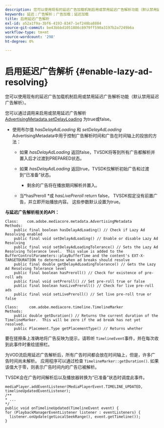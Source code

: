 ```yaml
---
description: 您可以使用现有的延迟广告加载机制启用或禁用延迟广告解析功能（默认禁用延迟广告解析）。
keywords: 延迟；广告解析；广告加载；延迟加载
title: 启用延迟广告解析
exl-id: a52a1f9a-3bf6-4193-8347-1ef248ba8884
source-git-commit: be43bbbd1051886c8979ff590a3197b2a7249b6a
workflow-type: tm+mt
source-wordcount: '298'
ht-degree: 0%

---
```


# 启用延迟广告解析 {#enable-lazy-ad-resolving}

您可以使用现有的延迟广告加载机制启用或禁用延迟广告解析功能（默认禁用延迟广告解析）。

您可以通过调用来启用或禁用延迟广告解析 [AdvertisingMetadata.setDelayLoading](https://help.adobe.com/en_US/primetime/api/psdk/javadoc_2.4/com/adobe/mediacore/metadata/AdvertisingMetadata.html#setDelayAdLoading-boolean-) 为true或false。

* 使用布尔值 *hasDelayAdLoading* 和 *setDelayAdLoading* AdvertisingMetadata中用于控制广告解析时间和广告在时间轴上的投放的方法：

   * 如果 *hasDelayAdLoading* 返回false，TVSDK将等到所有广告都解析并置入后才过渡到PREPARED状态。
   * 如果 *hasDelayAdLoading* 返回true，TVSDK仅解析初始广告和过渡到“已准备”状态。

      * 剩余的广告将在播放期间解析并置入。
   * 当*hasPreroll *或 *hasLivePreroll* return false， TVSDK假定没有前置广告，并立即开始播放内容。 这些参数默认设置为true。


**与延迟广告解析相关的API：**

```
Class:    com.adobe.mediacore.metadata.AdvertisingMetadata 
Methods: 
    public final boolean hasDelayAdLoading() // Check if Lazy Ad Resolving enabled 
    public final void setDelayAdLoading() // Enable or disable Lazy Ad Resolving 
    public final void setDelayAdLoadingTolerance() // Sets the Lazy Ad Resolving Tolerance level.  This value is added to the BufferControlParameters::playBufferTime and the content's EXT-X-TARGETDURATION to determine when ad breaks should resolve 
    public final double getDelayAdLoadingTolerance() // Gets the Lazy Ad Resolving Tolerance level 
    public final boolean hasPreroll() // Check for existence of pre-roll ads 
    public final void setPreroll() // Set pre-roll true or false 
    public final boolean hasLivePreroll() // Check for live pre-roll ads 
    public final void setLivePreroll() // Set live pre-roll true or false

Class:     com.adobe.mediacore.timeline.TimelineMarker 
Methods: 
    public double getDuration() // Returns the current duration of the TimelineMarker.  This will be zero if the ad break has not yet resolved. 
    public Placement.Type getPlacementType() // Returns whether
```

要在搓擦条上准确地将广告反映为提示，请聆听 `TimelineEvent`事件，并在每次收到此事件时重绘搓擦栏。

为VOD流启用延迟广告解析后，所有广告时间都会放在时间轴上，但是，许多广告时间尚未解析。 应用程序可以通过检查 `TimelineMarker::getDuration()`. 如果该值大于零，则表示广告时间内的广告已被解析。

TVSDK会在广告时间解析后以及播放器转换为“已准备”状态时调度此事件。

```
mediaPlayer.addEventListener(MediaPlayerEvent.TIMELINE_UPDATED, timelineUpdatedEventListener); 
/** 
* ... 
*/ 
public void onTimelineUpdated(TimelineEvent event) { 
for (PlaybackManagerEventListener listener : eventListeners) { 
  listener.onUpdate(getLocalSeekRange(), event.getTimeline()); 
}
```
